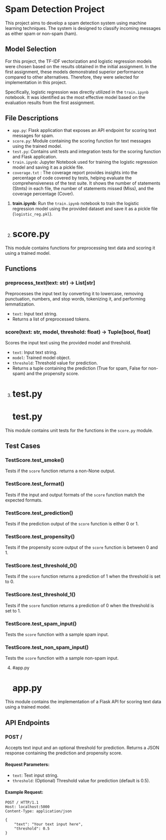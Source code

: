 # Spam Detection Project

This project aims to develop a spam detection system using machine learning techniques. The system is designed to classify incoming messages as either spam or non-spam (ham).

## Model Selection

For this project, the TF-IDF vectorization and logistic regression models were chosen based on the results obtained in the initial assignment. In the first assignment, these models demonstrated superior performance compared to other alternatives. Therefore, they were selected for implementation in this project.

Specifically, logistic regression was directly utilized in the `train.ipynb` notebook. It was identified as the most effective model based on the evaluation results from the first assignment.

## File Descriptions

- `app.py`: Flask application that exposes an API endpoint for scoring text messages for spam.
- `score.py`: Module containing the scoring function for text messages using the trained model.
- `test.py`: Contains unit tests and integration tests for the scoring function and Flask application.
- `train.ipynb`: Jupyter Notebook used for training the logistic regression model and saving it as a pickle file.
- `coverage.txt` : The coverage report provides insights into the percentage of code covered by tests, helping evaluate the comprehensiveness of the test suite. It shows the number of statements (Stmts) in each file, the number of statements missed (Miss), and the coverage percentage (Cover). 


1. **train.ipynb**: Run the `train.ipynb` notebook to train the logistic regression model using the provided dataset and save it as a pickle file (`logistic_reg.pkl`).

   
2. # score.py

This module contains functions for preprocessing text data and scoring it using a trained model.

## Functions

### preprocess_text(text: str) -> List[str]

Preprocesses the input text by converting it to lowercase, removing punctuation, numbers, and stop words, tokenizing it, and performing lemmatization.

- `text`: Input text string.
- Returns a list of preprocessed tokens.

### score(text: str, model, threshold: float) -> Tuple[bool, float]

Scores the input text using the provided model and threshold.

- `text`: Input text string.
- `model`: Trained model object.
- `threshold`: Threshold value for prediction.
- Returns a tuple containing the prediction (True for spam, False for non-spam) and the propensity score.


3. # test.py
   # test.py

This module contains unit tests for the functions in the `score.py` module.

## Test Cases

### TestScore.test_smoke()

Tests if the `score` function returns a non-None output.

### TestScore.test_format()

Tests if the input and output formats of the `score` function match the expected formats.

### TestScore.test_prediction()

Tests if the prediction output of the `score` function is either 0 or 1.

### TestScore.test_propensity()

Tests if the propensity score output of the `score` function is between 0 and 1.

### TestScore.test_threshold_0()

Tests if the `score` function returns a prediction of 1 when the threshold is set to 0.

### TestScore.test_threshold_1()

Tests if the `score` function returns a prediction of 0 when the threshold is set to 1.

### TestScore.test_spam_input()

Tests the `score` function with a sample spam input.

### TestScore.test_non_spam_input()

Tests the `score` function with a sample non-spam input.

4. #app.py

   # app.py

This module contains the implementation of a Flask API for scoring text data using a trained model.

## API Endpoints

### POST /

Accepts text input and an optional threshold for prediction. Returns a JSON response containing the prediction and propensity score.

#### Request Parameters:

- `text`: Text input string.
- `threshold`: (Optional) Threshold value for prediction (default is 0.5).

#### Example Request:

```http
POST / HTTP/1.1
Host: localhost:5000
Content-Type: application/json

{
    "text": "Your text input here",
    "threshold": 0.5
}

